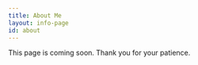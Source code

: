 ```yaml
---
title: About Me
layout: info-page
id: about
---
```


This page is coming soon. Thank you for your patience.

